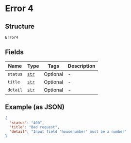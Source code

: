 
# Error 4

## Structure

`Error4`

## Fields

| Name | Type | Tags | Description |
|  --- | --- | --- | --- |
| `status` | [`str`](../../doc/models/string-enum.md) | Optional | - |
| `title` | [`str`](../../doc/models/string-enum.md) | Optional | - |
| `detail` | [`str`](../../doc/models/string-enum.md) | Optional | - |

## Example (as JSON)

```json
{
  "status": "400",
  "title": "Bad request",
  "detail": "Input field 'housenumber' must be a number"
}
```

